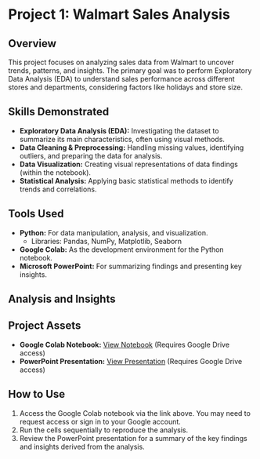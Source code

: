 # Project 1: Walmart Sales Analysis

## Overview

This project focuses on analyzing sales data from Walmart to uncover trends, patterns, and insights. The primary goal was to perform Exploratory Data Analysis (EDA) to understand sales performance across different stores and departments, considering factors like holidays and store size.

## Skills Demonstrated

* **Exploratory Data Analysis (EDA):** Investigating the dataset to summarize its main characteristics, often using visual methods.
* **Data Cleaning & Preprocessing:** Handling missing values, identifying outliers, and preparing the data for analysis.
* **Data Visualization:** Creating visual representations of data findings (within the notebook).
* **Statistical Analysis:** Applying basic statistical methods to identify trends and correlations.

## Tools Used

* **Python:** For data manipulation, analysis, and visualization.
    * Libraries: Pandas, NumPy, Matplotlib, Seaborn
* **Google Colab:** As the development environment for the Python notebook.
* **Microsoft PowerPoint:** For summarizing findings and presenting key insights.

## Analysis and Insights


## Project Assets

* **Google Colab Notebook:** [View Notebook](https://drive.google.com/file/d/1aKN870tAMS4Dnm3FqDcA2Kc-j342D_dP/view?usp=sharing) (Requires Google Drive access)
* **PowerPoint Presentation:** [View Presentation](https://drive.google.com/file/d/1aKN870tAMS4Dnm3FqDcA2Kc-j342D_dP/view?usp=sharing) (Requires Google Drive access)

## How to Use

1.  Access the Google Colab notebook via the link above. You may need to request access or sign in to your Google account.
2.  Run the cells sequentially to reproduce the analysis.
3.  Review the PowerPoint presentation for a summary of the key findings and insights derived from the analysis.

